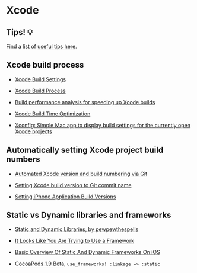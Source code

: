 # Xcode

## Tips! :bulb:

Find a list of [useful tips here](./xcode_tips.md).

## Xcode build process

- [Xcode Build Settings](https://xcodebuildsettings.com)

- [Xcode Build Process](https://www.objc.io/issues/6-build-tools/build-process/)

- [Build performance analysis for speeding up Xcode builds](https://www.avanderlee.com/optimization/analysing-build-performance-xcode/)

- [Xcode Build Time Optimization](https://www.onswiftwings.com/posts/build-time-optimization-part1/)

- [Xconfig: Simple Mac app to display build settings for the currently open Xcode projects](https://github.com/pfandrade/Xconfig)

## Automatically setting Xcode project build numbers

- [Automated Xcode version and build numbering via Git](https://mokacoding.com/blog/automatic-xcode-versioning-with-git/)

- [Setting Xcode build version to Git commit name](https://useyourloaf.com/blog/setting-xcode-build-version-to-git-commit-name/)

- [Setting iPhone Application Build Versions](https://useyourloaf.com/blog/setting-iphone-application-build-versions/)

## Static vs Dynamic libraries and frameworks

- [Static and Dynamic Libraries, by pewpewthespells](https://pewpewthespells.com/blog/static_and_dynamic_libraries.html)

- [It Looks Like You Are Trying to Use a Framework](https://www.bignerdranch.com/blog/it-looks-like-you-are-trying-to-use-a-framework/)

- [Basic Overview Of Static And Dynamic Frameworks On iOS](https://www.runtastic.com/blog/en/frameworks-ios/)

- [CocoaPods 1.9 Beta](http://blog.cocoapods.org/CocoaPods-1.9.0-beta/), `use_frameworks! :linkage => :static`
